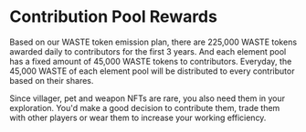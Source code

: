 # Contribution Pool Rewards

Based on our WASTE token emission plan, there are 225,000 WASTE tokens awarded daily to contributors for the first 3 years. And each element pool has a fixed amount of 45,000 WASTE tokens to contributors. Everyday, the 45,000 WASTE of each element pool will be distributed to every contributor based on their shares.

Since villager, pet and weapon NFTs are rare, you also need them in your exploration. You'd make a good decision to contribute them, trade them with other players or wear them to increase your working efficiency.
